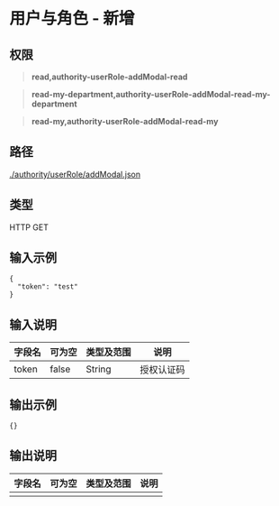 # 用户与角色 - 新增

## 权限

> **read,authority-userRole-addModal-read**

> **read-my-department,authority-userRole-addModal-read-my-department**

> **read-my,authority-userRole-addModal-read-my**

## 路径

[./authority/userRole/addModal.json](../../../../authority/userRole/addModal.json)

## 类型

HTTP GET

## 输入示例

```
{
  "token": "test"
}
```

## 输入说明

字段名|可为空|类型及范围|说明
---|---|---|---
token|false|String|授权认证码

## 输出示例

```
{}
```

## 输出说明

字段名|可为空|类型及范围|说明
---|---|---|---
|||